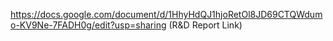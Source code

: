 https://docs.google.com/document/d/1HhyHdQJ1hjoRetOl8JD69CTQWdumo-KV9Ne-7FADH0g/edit?usp=sharing  (R&D Report Link)
